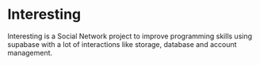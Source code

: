 # Interesting
Interesting is a Social Network project to improve programming skills using supabase with a lot of interactions like storage, database and account management. 
